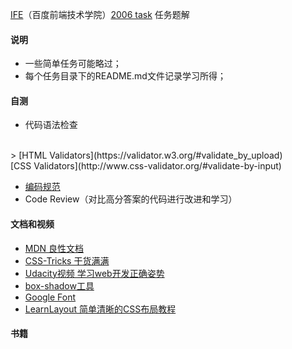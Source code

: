 [IFE](http://ife.baidu.com/)（百度前端技术学院）[2006 task](http://ife.baidu.com/task/all) 任务题解


#### 说明
* 一些简单任务可能略过；
* 每个任务目录下的README.md文件记录学习所得；

#### 自测
* 代码语法检查
<br/>
> [HTML Validators](https://validator.w3.org/#validate_by_upload) <br/>[CSS Validators](http://www.css-validator.org/#validate-by-input)

* [编码规范](https://github.com/ecomfe/spec)
* Code Review（对比高分答案的代码进行改进和学习）



#### 文档和视频
* [MDN 良性文档](https://developer.mozilla.org/en-US/search)
* [CSS-Tricks 干货满满](https://css-tricks.com/)
* [Udacity视频 学习web开发正确姿势](https://www.udacity.com/course/front-end-web-developer-nanodegree--nd001)
* [box-shadow工具]([box-shadow](http://www.cssmatic.com/box-shadow))
* [Google Font](https://www.google.com/fonts)
* [LearnLayout 简单清晰的CSS布局教程](http://zh.learnlayout.com/)


#### 书籍
